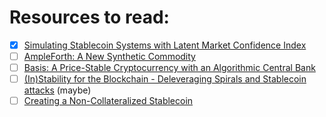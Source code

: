 # Resources to read:

 * [x] [Simulating Stablecoin Systems with Latent Market Confidence Index](https://papers.ssrn.com/sol3/papers.cfm?abstract_id=3508036)
 * [ ] [AmpleForth: A New Synthetic Commodity](https://drive.google.com/file/d/1I-NmSnQ6E7wY1nyouuf-GuDdJWNCnJWl/view)
 * [ ] [Basis: A Price-Stable Cryptocurrency with an Algorithmic Central Bank](https://www.basis.io/basis_whitepaper_en.pdf)
 * [ ] [(In)Stability for the Blockchain - Deleveraging Spirals and Stablecoin attacks](https://arxiv.org/abs/1906.02152) (maybe)
 * [ ] [Creating a Non-Collateralized Stablecoin](https://levelup.gitconnected.com/creating-a-non-collateralized-stablecoin-82fb1258647e)
